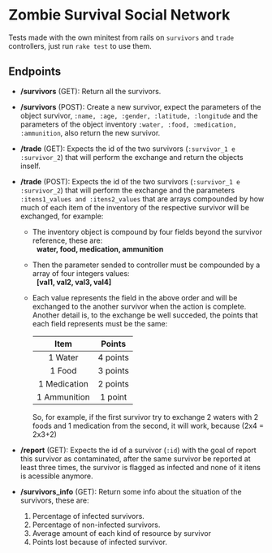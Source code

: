 # Zombie Survival Social Network

Tests made with the own minitest from rails on `survivors` and `trade` controllers, just run `rake test` to use them.

## Endpoints

* **/survivors** (GET): Return all the survivors.

* **/survivors** (POST): Create a new survivor, expect the parameters of the object survivor, `:name, :age, :gender, :latitude, :longitude` and the parameters of the object inventory `:water, :food, :medication, :ammunition`, also return the new survivor.

* **/trade** (GET): Expects the id of the two survivors (`:survivor_1 e :survivor_2`) that will perform the exchange and return the objects inself.

* **/trade** (POST): Expects the id of the two survivors (`:survivor_1 e :survivor_2`) that will perform the exchange and the parameters `:itens1_values and :itens2_values` that are arrays compounded by how much of each item of the inventory of the respective survivor will be exchanged, for example:
  - The inventory object is compound by four fields beyond the survivor reference, these are:  
      &nbsp;&nbsp;**water, food, medication, ammunition**  
  - Then the parameter sended to controller must be compounded by a array of four integers values:  
      &nbsp;&nbsp;**[val1, val2, val3, val4]**  
  - Each value represents the field in the above order and will be exchanged to the another survivor when the action is complete.  
    Another detail is, to the exchange be well succeded, the points that each field represents must be the same:  

    | Item         | Points   |
    |:------------:|:--------:|
    | 1 Water      | 4 points |
    | 1 Food       | 3 points |
    | 1 Medication | 2 points |
    | 1 Ammunition | 1 point  |  

    So, for example, if the first survivor try to exchange 2 waters with 2 foods and 1 medication from the second, it will work, because (2x4 = 2x3+2)

* **/report** (GET): Expects the id of a survivor (`:id`) with the goal of report this survivor as contaminated, after the same survivor be reported at least three times, the survivor is flagged as infected and none of it itens is acessible anymore.

* **/survivors_info** (GET): Return some info about the situation of the survivors, these are:
    1. Percentage of infected survivors.
    2. Percentage of non-infected survivors.
    3. Average amount of each kind of resource by survivor
    4. Points lost because of infected survivor.

